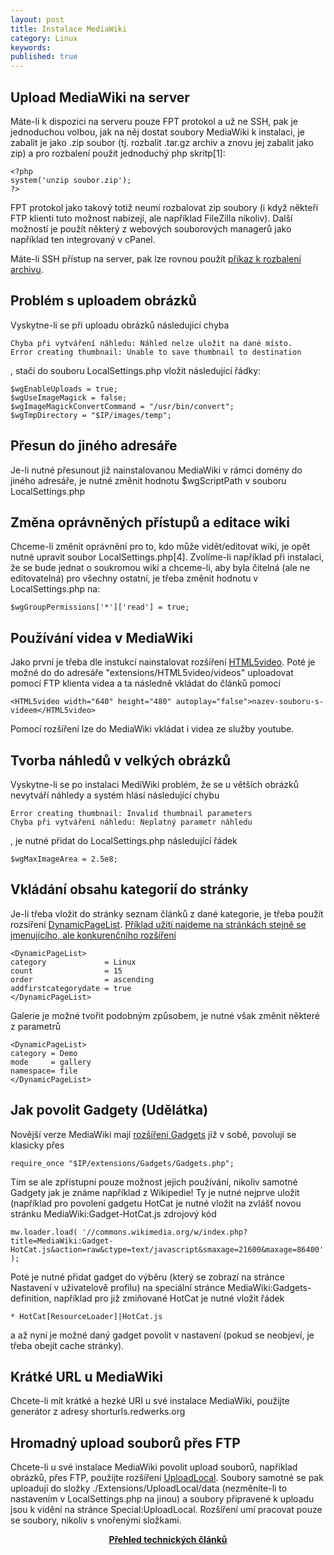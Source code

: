 ```yaml
---
layout: post
title: Instalace MediaWiki
category: Linux
keywords:
published: true
---
```


## Upload MediaWiki na server

Máte-li k dispozici na serveru pouze FPT protokol a už ne SSH, pak je jednoduchou volbou, jak na něj dostat soubory MediaWiki k instalaci, je zabalit je jako .zip soubor (tj. rozbalit .tar.gz archiv a znovu jej zabalit jako zip) a pro rozbalení použít jednoduchý php skritp[1]:
```
<?php
system('unzip soubor.zip');
?>
```
FPT protokol jako takový totiž neumí rozbalovat zip soubory (i když někteří FTP klienti tuto možnost nabízejí, ale například FileZilla nikoliv). Další možností je použít některý z webových souborových managerů jako například ten integrovaný v cPanel.

Máte-li SSH přístup na server, pak lze rovnou použít [příkaz k rozbalení archivu]({{site.baseurl}}/web/Archivy_a_jejich_extrahování_v_Linuxu/).
## Problém s uploadem obrázků

Vyskytne-li se při uploadu obrázků následující chyba
```
Chyba při vytváření náhledu: Náhled nelze uložit na dané místo.
Error creating thumbnail: Unable to save thumbnail to destination
```
, stačí do souboru LocalSettings.php vložit následující řádky:
```
$wgEnableUploads = true;
$wgUseImageMagick = false;
$wgImageMagickConvertCommand = "/usr/bin/convert";
$wgTmpDirectory = "$IP/images/temp";
```
## Přesun do jiného adresáře

Je-li nutné přesunout již nainstalovanou MediaWiki v rámci domény do jiného adresáře, je nutné změnit hodnotu $wgScriptPath v souboru LocalSettings.php
## Změna oprávněných přístupů a editace wiki

Chceme-li změnit oprávnění pro to, kdo může vidět/editovat wiki, je opět nutné upravit soubor LocalSettings.php[4]. Zvolíme-li například při instalaci, že se bude jednat o soukromou wiki a chceme-li, aby byla čitelná (ale ne editovatelná) pro všechny ostatní, je třeba změnit hodnotu v LocalSettings.php na:
```
$wgGroupPermissions['*']['read'] = true;
```
## Používání videa v MediaWiki

Jako první je třeba dle instukcí nainstalovat rozšíření [HTML5video](https://www.mediawiki.org/wiki/Extension:HTML5video). Poté je možné do do adresáře "extensions/HTML5video/videos" uploadovat pomocí FTP klienta videa a ta následně vkládat do článků pomocí
```
<HTML5video width="640" height="480" autoplay="false">nazev-souboru-s-videem</HTML5video>
```
Pomocí rozšíření lze do MediaWiki vkládat i videa ze služby youtube.
## Tvorba náhledů v velkých obrázků

Vyskytne-li se po instalaci MediWiki problém, že se u větších obrázků nevytváří náhledy a systém hlásí následující chybu
```
Error creating thumbnail: Invalid thumbnail parameters
Chyba při vytváření náhledu: Neplatný parametr náhledu
```
, je nutné přidat do LocalSettings.php následující řádek
```
$wgMaxImageArea = 2.5e8;
```
## Vkládání obsahu kategorií do stránky

Je-li třeba vložit do stránky seznam článků z dané kategorie, je třeba použít rozsíření [DynamicPageList](https://www.mediawiki.org/wiki/Extension:DynamicPageList_%28third-party%29). [Příklad užití najdeme na stránkách stejně se jmenujícího, ale konkurenčního rozšíření](https://www.mediawiki.org/wiki/Extension:DynamicPageList_%28Wikimedia%29#Use)
```
<DynamicPageList>
category             = Linux
count                = 15
order                = ascending
addfirstcategorydate = true
</DynamicPageList>
```
Galerie je možné tvořit podobným způsobem, je nutné však změnit některé z parametrů
```
<DynamicPageList>
category = Demo
mode     = gallery
namespace= file
</DynamicPageList>
```
## Jak povolit Gadgety (Udělátka)

Novější verze MediaWiki mají [rozšíření Gadgets](https://www.mediawiki.org/wiki/Extension:Gadgets) již v sobě, povolují se klasicky přes
```
require_once "$IP/extensions/Gadgets/Gadgets.php";
```
Tím se ale zpřístupní pouze možnost jejich používání, nikoliv samotné Gadgety jak je známe například z Wikipedie! Ty je nutné nejprve uložit (například pro povolení gadgetu HotCat je nutné vložit na zvlášť novou stránku MediaWiki:Gadget-HotCat.js zdrojový kód
```
mw.loader.load( '//commons.wikimedia.org/w/index.php?title=MediaWiki:Gadget-HotCat.js&action=raw&ctype=text/javascript&smaxage=21600&maxage=86400' );
```
Poté je nutné přidat gadget do výběru (který se zobrazí na stránce Nastavení v uživatelově profilu) na speciální stránce MediaWiki:Gadgets-definition, například pro již zmiňované HotCat je nutné vložit řádek
```
* HotCat[ResourceLoader]|HotCat.js
```
a až nyní je možné daný gadget povolit v nastavení (pokud se neobjeví, je třeba obejít cache stránky).
## Krátké URL u MediaWiki

Chcete-li mít krátké a hezké URI u své instalace MediaWiki, použijte generátor z adresy shorturls.redwerks.org
## Hromadný upload souborů přes FTP

Chcete-li u své instalace MediaWiki povolit upload souborů, například obrázků, přes FTP, použijte rozšíření [UploadLocal](https://www.mediawiki.org/wiki/Extension:UploadLocal). Soubory samotné se pak uploadují do složky ./Extensions/UploadLocal/data (nezměníte-li to nastavením v LocalSettings.php na jinou) a soubory připravené k uploadu jsou k vidění na stránce Special:UploadLocal. Rozšíření umí pracovat pouze se soubory, nikoliv s vnořenými složkami.

<center><b><a href="../">Přehled technických článků</a></b></center>
